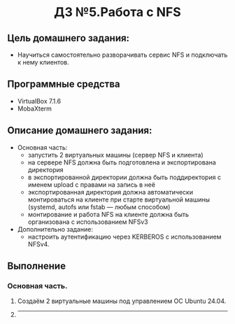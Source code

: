 <h1 align="center">ДЗ №5.Работа с NFS</h1>

## Цель домашнего задания:
+ Научиться самостоятельно разворачивать сервис NFS и подключать к нему клиентов.
## Программные средства
+ VirtualBox 7.1.6
+ MobaXterm
## Описание домашнего задания:
   + Основная часть:
     + запустить 2 виртуальных машины (сервер NFS и клиента)
     + на сервере NFS должна быть подготовлена и экспортирована директория
     + в экспортированной директории должна быть поддиректория с именем upload с правами на запись в неё
     + экспортированная директория должна автоматически монтироваться на клиенте при старте виртуальной машины (systemd, autofs или fstab — любым способом)
     + монтирование и работа NFS на клиенте должна быть организована с использованием NFSv3
   + Дополнительно задание:
     + настроить аутентификацию через KERBEROS с использованием NFSv4.
     

## Выполнение
### Основная часть. 
1. Создаём 2 виртуальные машины под управлением ОС Ubuntu 24.04.
2. -------
